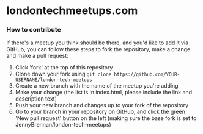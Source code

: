 # londontechmeetups.com

### How to contribute

If there's a meetup you think should be there, and you'd like to add it via GitHub, you can follow these steps to fork the repository, make a change and make a pull request:

1. Click 'fork' at the top of this repository
2. Clone down your fork using `git clone https://github.com/YOUR-USERNAME/london-tech-meetups`
3. Create a new branch with the name of the meetup you're adding
4. Make your change (the list is in index.html, please include the link and description text)
5. Push your new branch and changes up to your fork of the repository
6. Go to your branch in your repository on GitHub, and click the green 'New pull request' button on the left (making sure the base fork is set to JennyBrennan/london-tech-meetups)
